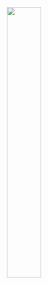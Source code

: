 
<div align="center">
  <a rel="nofollow" href="https://paveloom.github.io/git/">
    <img width="40%" src="https://media1.giphy.com/media/Wsju5zAb5kcOfxJV9i/giphy.webp?cid=ecf05e47uhyxfbd403qisez2vekzdsh5gxh4vebe0zylmg6k&ep=v1_gifs_related&rid=giphy.webp&ct=g">
  </a>
</div>
